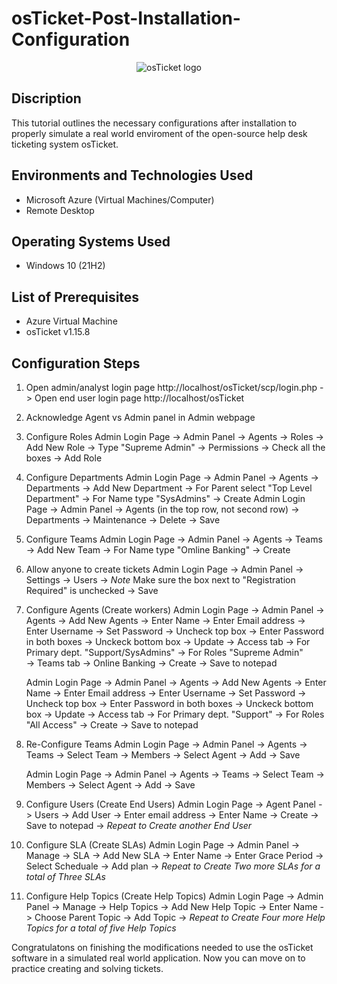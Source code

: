 # osTicket-Post-Installation-Configuration
<p align="center">
<img src="https://i.imgur.com/Clzj7Xs.png" alt="osTicket logo"/>
</p>

<h2>Discription </h2>

This tutorial outlines the necessary configurations after installation to properly simulate a real world enviroment of the open-source help desk ticketing system osTicket.<br />

<h2>Environments and Technologies Used</h2>

- Microsoft Azure (Virtual Machines/Computer)
- Remote Desktop
  
<h2>Operating Systems Used </h2>

- Windows 10</b> (21H2)

<h2>List of Prerequisites</h2>

- Azure Virtual Machine
- osTicket v1.15.8


<h2>Configuration Steps</h2>

1. Open admin/analyst login page http://localhost/osTicket/scp/login.php -> Open end user login page http://localhost/osTicket 
  
2. Acknowledge Agent vs Admin panel in Admin webpage

3. Configure Roles
   Admin Login Page -> Admin Panel -> Agents -> Roles -> Add New Role -> Type "Supreme Admin" -> Permissions -> Check all the boxes -> Add Role

4. Configure Departments
   Admin Login Page -> Admin Panel -> Agents -> Departments -> Add New Department -> For Parent select "Top Level Department" -> For Name type "SysAdmins" -> Create
   Admin Login Page -> Admin Panel -> Agents (in the top row, not second row) -> Departments -> Maintenance -> Delete -> Save

5. Configure Teams
    Admin Login Page -> Admin Panel -> Agents -> Teams -> Add New Team -> For Name type "Omline Banking" -> Create

6. Allow anyone to create tickets
   Admin Login Page -> Admin Panel -> Settings -> Users -> *Note* Make sure the box next to "Registration Required" is unchecked -> Save 

7. Configure Agents (Create workers)
   Admin Login Page -> Admin Panel -> Agents -> Add New Agents -> Enter Name -> Enter Email address -> Enter Username -> Set Password -> Uncheck top box -> Enter Password in both boxes -> Unckeck bottom box -> Update -> Access tab -> For Primary dept. "Support/SysAdmins" -> For Roles "Supreme Admin"  
   -> Teams tab -> Online Banking -> Create -> Save to notepad

   Admin Login Page -> Admin Panel -> Agents -> Add New Agents -> Enter Name -> Enter Email address -> Enter Username -> Set Password -> Uncheck top box -> Enter Password in both boxes -> Unckeck bottom box -> Update -> Access tab -> For Primary dept. "Support" -> For Roles "All Access" -> Create
   -> Save to notepad

8. Re-Configure Teams
    Admin Login Page -> Admin Panel -> Agents -> Teams -> Select Team -> Members -> Select Agent -> Add -> Save

   Admin Login Page -> Admin Panel -> Agents -> Teams -> Select Team -> Members -> Select Agent -> Add -> Save

9. Configure Users (Create End Users)
   Admin Login Page -> Agent Panel -> Users -> Add User -> Enter email address -> Enter Name -> Create -> Save to notepad -> *Repeat to Create another End User*

10. Configure SLA (Create SLAs)
   Admin Login Page -> Admin Panel -> Manage -> SLA -> Add New SLA -> Enter Name -> Enter Grace Period -> Select Scheduale -> Add plan -> *Repeat to Create Two more SLAs for a total of Three SLAs*

11. Configure Help Topics (Create Help Topics)
    Admin Login Page -> Admin Panel -> Manage -> Help Topics -> Add New Help Topic -> Enter Name -> Choose Parent Topic -> Add Topic -> *Repeat to Create Four more Help Topics for a total of five Help Topics*

Congratulatons on finishing the modifications needed to use the osTicket software in a simulated real world application. Now you can move on to practice creating and solving tickets.


